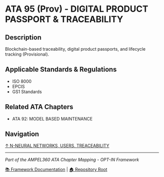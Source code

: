 # ATA 95 (Prov) - DIGITAL PRODUCT PASSPORT & TRACEABILITY

## Description

Blockchain-based traceability, digital product passports, and lifecycle tracking (Provisional).

## Applicable Standards & Regulations

- ISO 8000
- EPCIS
- GS1 Standards

## Related ATA Chapters

- ATA 92: MODEL BASED MAINTENANCE

## Navigation

[↑ N-NEURAL NETWORKS, USERS, TREACEABILITY](../README.md)

---

*Part of the AMPEL360 ATA Chapter Mapping - OPT-IN Framework*

[📚 Framework Documentation](../../README.md) | [🏠 Repository Root](../../../README.md)
